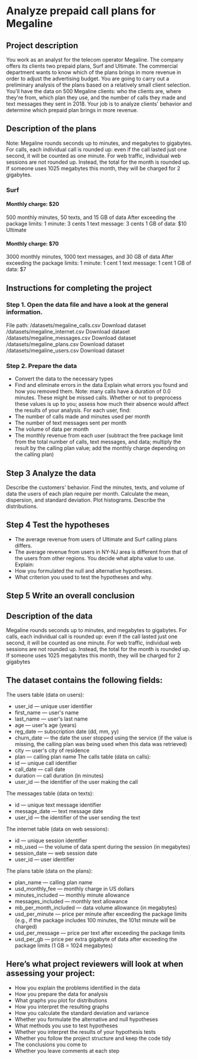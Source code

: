 # Analyze prepaid call plans for Megaline
## Project description
You work as an analyst for the telecom operator Megaline. The company offers its clients two prepaid plans, Surf and Ultimate. The commercial department wants to know which of the plans brings in more revenue in order to adjust the advertising budget.
You are going to carry out a preliminary analysis of the plans based on a relatively small client selection. You'll have the data on 500 Megaline clients: who the clients are, where they're from, which plan they use, and the number of calls they made and text messages they sent in 2018. Your job is to analyze clients' behavior and determine which prepaid plan brings in more revenue.
## Description of the plans
Note: Megaline rounds seconds up to minutes, and megabytes to gigabytes. For calls, each individual call is rounded up: even if the call lasted just one second, it will be counted as one minute. For web traffic, individual web sessions are not rounded up. Instead, the total for the month is rounded up. If someone uses 1025 megabytes this month, they will be charged for 2 gigabytes.
### Surf
#### Monthly charge: $20
500 monthly minutes, 50 texts, and 15 GB of data
After exceeding the package limits:
1 minute: 3 cents
1 text message: 3 cents
1 GB of data: $10
Ultimate
#### Monthly charge: $70
3000 monthly minutes, 1000 text messages, and 30 GB of data
After exceeding the package limits:
1 minute: 1 cent
1 text message: 1 cent
1 GB of data: $7

## Instructions for completing the project
### Step 1. Open the data file and have a look at the general information.
File path:
/datasets/megaline_calls.csv Download dataset
/datasets/megaline_internet.csv Download dataset
/datasets/megaline_messages.csv Download dataset
/datasets/megaline_plans.csv Download dataset
/datasets/megaline_users.csv Download dataset

### Step 2.  Prepare the data
- Convert the data to the necessary types
- Find and eliminate errors in the data
Explain what errors you found and how you removed them. Note: many calls have a duration of 0.0 minutes. These might be missed calls. Whether or not to preprocess these values is up to you; assess how much their absence would affect the results of your analysis.
For each user, find:
 - The number of calls made and minutes used per month
 - The number of text messages sent per month
 - The volume of data per month
 - The monthly revenue from each user (subtract the free package limit from the total number of calls, text messages, and data; multiply the result by the calling plan value; add the monthly charge depending on the calling plan)

## Step 3 Analyze the data
Describe the customers' behavior. Find the minutes, texts, and volume of data the users of each plan require per month. Calculate the mean, dispersion, and standard deviation. Plot histograms. Describe the distributions.
## Step 4 Test the hypotheses
- The average revenue from users of Ultimate and Surf calling plans differs.
- The average revenue from users in NY-NJ area is different from that of the users from other regions.
You decide what alpha value to use.
Explain:
- How you formulated the null and alternative hypotheses.
- What criterion you used to test the hypotheses and why.

## Step 5 Write an overall conclusion 

## Description of the data 
Megaline rounds seconds up to minutes, and megabytes to gigabytes. For calls, each individual call is rounded up: even if the call lasted just one second, it will be counted as one minute. For web traffic, individual web sessions are not rounded up. Instead, the total for the month is rounded up. If someone uses 1025 megabytes this month, they will be charged for 2 gigabytes
## The dataset contains the following fields:
The users table (data on users):
 - user_id — unique user identifier
 - first_name — user's name
 - last_name — user's last name
 - age — user's age (years)
 - reg_date — subscription date (dd, mm, yy)
 - churn_date — the date the user stopped using the service (if the value is missing, the calling plan was being used when this data was retrieved)
 - city — user's city of residence
 - plan — calling plan name
The calls table (data on calls):
 - id — unique call identifier
 - call_date — call date
 - duration — call duration (in minutes)
 - user_id — the identifier of the user making the call
 

The messages table (data on texts):
 - id — unique text message identifier
 - message_date — text message date
 - user_id — the identifier of the user sending the text
 

The internet table (data on web sessions):
 - id — unique session identifier
 - mb_used — the volume of data spent during the session (in megabytes)
 - session_date — web session date
 - user_id — user identifier
 

The plans table (data on the plans):
 - plan_name — calling plan name
 - usd_monthly_fee — monthly charge in US dollars
 - minutes_included — monthly minute allowance
 - messages_included — monthly text allowance
 - mb_per_month_included — data volume allowance (in megabytes)
- usd_per_minute — price per minute after exceeding the package limits (e.g., if the package includes 100 minutes, the 101st minute will be charged)
- usd_per_message — price per text after exceeding the package limits
- usd_per_gb — price per extra gigabyte of data after exceeding the package limits (1 GB = 1024 megabytes)


## Here’s what project reviewers will look at when assessing your project:
 - How you explain the problems identified in the data
 - How you prepare the data for analysis
 - What graphs you plot for distributions
 - How you interpret the resulting graphs
 - How you calculate the standard deviation and variance
 - Whether you formulate the alternative and null hypotheses
 - What methods you use to test hypotheses
 - Whether you interpret the results of your hypothesis tests
 - Whether you follow the project structure and keep the code tidy
 - The conclusions you come to
 - Whether you leave comments at each step
